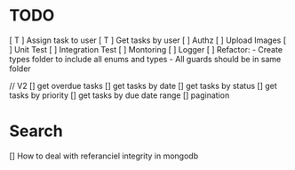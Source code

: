 # TODO

[ T ] Assign task to user
[ T ] Get tasks by user
[ ] Authz
[ ] Upload Images
[ ] Unit Test
[ ] Integration Test
[ ] Montoring
[ ] Logger
[ ] Refactor: - Create types folder to include all enums and types - All guards should be in same folder

// V2
[] get overdue tasks
[] get tasks by date
[] get tasks by status
[] get tasks by priority
[] get tasks by due date range
[] pagination

# Search

[] How to deal with referanciel integrity in mongodb
